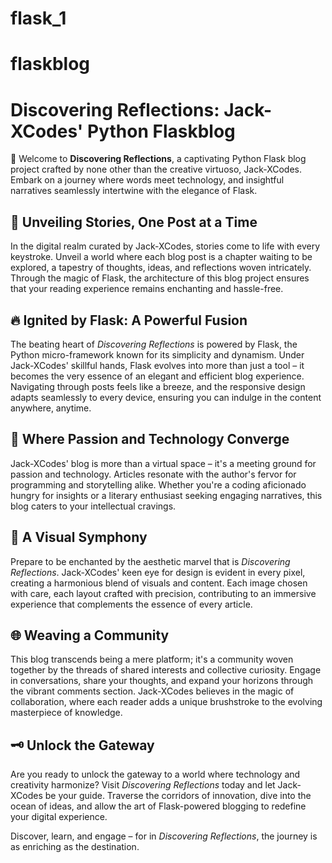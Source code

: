 # flask_1
# flaskblog
# Discovering Reflections: Jack-XCodes' Python Flaskblog

🌟 Welcome to **Discovering Reflections**, a captivating Python Flask blog project crafted by none other than the creative virtuoso, Jack-XCodes. Embark on a journey where words meet technology, and insightful narratives seamlessly intertwine with the elegance of Flask.

## 📜 Unveiling Stories, One Post at a Time

In the digital realm curated by Jack-XCodes, stories come to life with every keystroke. Unveil a world where each blog post is a chapter waiting to be explored, a tapestry of thoughts, ideas, and reflections woven intricately. Through the magic of Flask, the architecture of this blog project ensures that your reading experience remains enchanting and hassle-free.

## 🔥 Ignited by Flask: A Powerful Fusion

The beating heart of *Discovering Reflections* is powered by Flask, the Python micro-framework known for its simplicity and dynamism. Under Jack-XCodes' skillful hands, Flask evolves into more than just a tool – it becomes the very essence of an elegant and efficient blog experience. Navigating through posts feels like a breeze, and the responsive design adapts seamlessly to every device, ensuring you can indulge in the content anywhere, anytime.

## 🚀 Where Passion and Technology Converge

Jack-XCodes' blog is more than a virtual space – it's a meeting ground for passion and technology. Articles resonate with the author's fervor for programming and storytelling alike. Whether you're a coding aficionado hungry for insights or a literary enthusiast seeking engaging narratives, this blog caters to your intellectual cravings.

## 🎨 A Visual Symphony

Prepare to be enchanted by the aesthetic marvel that is *Discovering Reflections*. Jack-XCodes' keen eye for design is evident in every pixel, creating a harmonious blend of visuals and content. Each image chosen with care, each layout crafted with precision, contributing to an immersive experience that complements the essence of every article.

## 🌐 Weaving a Community

This blog transcends being a mere platform; it's a community woven together by the threads of shared interests and collective curiosity. Engage in conversations, share your thoughts, and expand your horizons through the vibrant comments section. Jack-XCodes believes in the magic of collaboration, where each reader adds a unique brushstroke to the evolving masterpiece of knowledge.

## 🗝️ Unlock the Gateway

Are you ready to unlock the gateway to a world where technology and creativity harmonize? Visit *Discovering Reflections* today and let Jack-XCodes be your guide. Traverse the corridors of innovation, dive into the ocean of ideas, and allow the art of Flask-powered blogging to redefine your digital experience.

Discover, learn, and engage – for in *Discovering Reflections*, the journey is as enriching as the destination.
